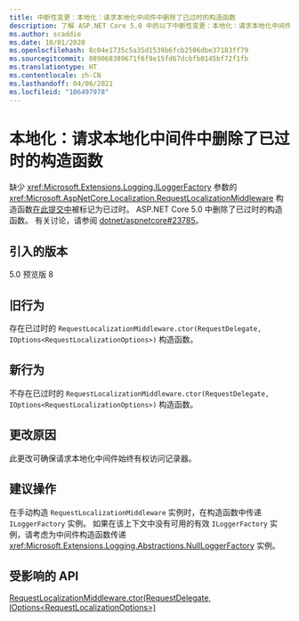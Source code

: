 ```yaml
---
title: 中断性变更：本地化：请求本地化中间件中删除了已过时的构造函数
description: 了解 ASP.NET Core 5.0 中的以下中断性变更：本地化：请求本地化中间件中删除了已过时的构造函数
ms.author: scaddie
ms.date: 10/01/2020
ms.openlocfilehash: 8c04e1735c5a35d1539b6fcb2506dbe37183ff79
ms.sourcegitcommit: 089068389671f6f9e15fd67dcbfb0145bf72f1fb
ms.translationtype: HT
ms.contentlocale: zh-CN
ms.lasthandoff: 04/06/2021
ms.locfileid: "106497978"
---
```

# <a name="localization-obsolete-constructor-removed-in-request-localization-middleware"></a>本地化：请求本地化中间件中删除了已过时的构造函数

缺少 <xref:Microsoft.Extensions.Logging.ILoggerFactory> 参数的 <xref:Microsoft.AspNetCore.Localization.RequestLocalizationMiddleware> 构造函数[在此提交中](https://github.com/dotnet/aspnetcore/commit/ba8c6ccf6fd3eeb7fc42a159d362b15eae4fb3a0)被标记为已过时。 ASP.NET Core 5.0 中删除了已过时的构造函数。 有关讨论，请参阅 [dotnet/aspnetcore#23785](https://github.com/dotnet/aspnetcore/issues/23785)。

## <a name="version-introduced"></a>引入的版本

5.0 预览版 8

## <a name="old-behavior"></a>旧行为

存在已过时的 `RequestLocalizationMiddleware.ctor(RequestDelegate, IOptions<RequestLocalizationOptions>)` 构造函数。

## <a name="new-behavior"></a>新行为

不存在已过时的 `RequestLocalizationMiddleware.ctor(RequestDelegate, IOptions<RequestLocalizationOptions>)` 构造函数。

## <a name="reason-for-change"></a>更改原因

此更改可确保请求本地化中间件始终有权访问记录器。

## <a name="recommended-action"></a>建议操作

在手动构造 `RequestLocalizationMiddleware` 实例时，在构造函数中传递 `ILoggerFactory` 实例。 如果在该上下文中没有可用的有效 `ILoggerFactory` 实例，请考虑为中间件构造函数传递 <xref:Microsoft.Extensions.Logging.Abstractions.NullLoggerFactory> 实例。

## <a name="affected-apis"></a>受影响的 API

[RequestLocalizationMiddleware.ctor(RequestDelegate, IOptions\<RequestLocalizationOptions>)](/dotnet/api/microsoft.aspnetcore.localization.requestlocalizationmiddleware.-ctor?view=aspnetcore-3.1#Microsoft_AspNetCore_Localization_RequestLocalizationMiddleware__ctor_Microsoft_AspNetCore_Http_RequestDelegate_Microsoft_Extensions_Options_IOptions_Microsoft_AspNetCore_Builder_RequestLocalizationOptions__)

<!--

### Category

ASP.NET Core

### Affected APIs

`M:Microsoft.AspNetCore.Localization.RequestLocalizationMiddleware.#ctor(Microsoft.AspNetCore.Http.RequestDelegate,Microsoft.Extensions.Options.IOptions{Microsoft.AspNetCore.Builder.RequestLocalizationOptions})`

-->
